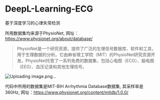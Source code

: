 # DeepL-Learning-ECG
基于深度学习的心律失常检测

所用数据集均来源于PhysioNet, 
网址：https://www.physionet.org/about/database/
> PhysioNet是一个研究资源，提供了广泛的生理信号数据库、软件和工具，用于生理数据的分析。它由麻省理工学院（MIT）的PhysioNet研究资源开发。PhysioNet托管了一系列免费的数据集，包括心电图（ECG）、脑电图（EEG）、血压记录和其他生理信号。

![Uploading image.png…]()

代码中所用的数据集是MIT-BIH Arrhythmia Database数据集, 其采样率是360Hz, 
网址：https://www.physionet.org/content/mitdb/1.0.0/
